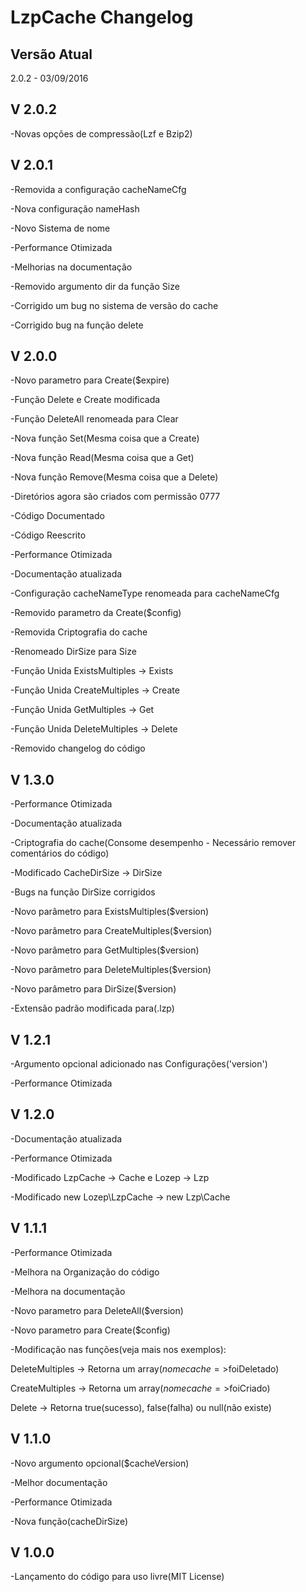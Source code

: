 # LzpCache Changelog

## Versão Atual
2.0.2 - 03/09/2016

## V 2.0.2
-Novas opções de compressão(Lzf e Bzip2)

## V 2.0.1
-Removida a configuração cacheNameCfg

-Nova configuração nameHash

-Novo Sistema de nome

-Performance Otimizada

-Melhorias na documentação

-Removido argumento dir da função Size

-Corrigido um bug no sistema de versão do cache

-Corrigido bug na função delete

## V 2.0.0
-Novo parametro para Create($expire)

-Função Delete e Create modificada

-Função DeleteAll renomeada para Clear

-Nova função Set(Mesma coisa que a Create)

-Nova função Read(Mesma coisa que a Get)

-Nova função Remove(Mesma coisa que a Delete)

-Diretórios agora são criados com permissão 0777

-Código Documentado

-Código Reescrito

-Performance Otimizada

-Documentação atualizada

-Configuração cacheNameType renomeada para cacheNameCfg

-Removido parametro da Create($config)

-Removida Criptografia do cache

-Renomeado DirSize para Size

-Função Unida ExistsMultiples -> Exists

-Função Unida CreateMultiples -> Create

-Função Unida GetMultiples -> Get

-Função Unida DeleteMultiples -> Delete

-Removido changelog do código

## V 1.3.0
-Performance Otimizada

-Documentação atualizada

-Criptografia do cache(Consome desempenho - Necessário remover comentários do código)

-Modificado CacheDirSize -> DirSize

-Bugs na função DirSize corrigidos

-Novo parâmetro para ExistsMultiples($version)

-Novo parâmetro para CreateMultiples($version)

-Novo parâmetro para GetMultiples($version)

-Novo parâmetro para DeleteMultiples($version)

-Novo parâmetro para DirSize($version)

-Extensão padrão modificada para(.lzp)

## V 1.2.1
-Argumento opcional adicionado nas Configurações('version')

-Performance Otimizada

## V 1.2.0
-Documentação atualizada

-Performance Otimizada

-Modificado LzpCache -> Cache e Lozep -> Lzp

-Modificado new Lozep\LzpCache -> new Lzp\Cache

## V 1.1.1
-Performance Otimizada

-Melhora na Organização do código

-Melhora na documentação

-Novo parametro para DeleteAll($version)

-Novo parametro para Create($config)

-Modificação nas funções(veja mais nos exemplos):

DeleteMultiples -> Retorna um array($nomecache=>$foiDeletado)

CreateMultiples -> Retorna um array($nomecache=>$foiCriado)

Delete -> Retorna true(sucesso), false(falha) ou null(não existe)


## V 1.1.0
-Novo argumento opcional($cacheVersion)

-Melhor documentação

-Performance Otimizada

-Nova função(cacheDirSize)

## V 1.0.0
-Lançamento do código para uso livre(MIT License)